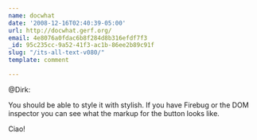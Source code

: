 ```yaml
---
name: docwhat
date: '2008-12-16T02:40:39-05:00'
url: http://docwhat.gerf.org/
email: 4e8076a0fdac6b8f284d8b316efdf7f3
_id: 95c235cc-9a52-41f3-ac1b-86ee2b89c91f
slug: "/its-all-text-v080/"
template: comment

---
```


<p>@Dirk: </p>

You should be able to style it with stylish.  If you have Firebug or the DOM inspector you can see what the markup for the button looks like.

Ciao!
